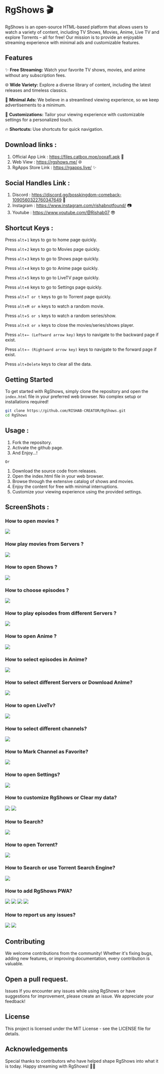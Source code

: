 # RgShows 🎬

RgShows is an open-source HTML-based platform that allows users to watch a variety of content, including TV Shows, Movies, Anime, Live TV and explore Torrents – all for free! Our mission is to provide an enjoyable streaming experience with minimal ads and customizable features.

## Features

✨ **Free Streaming:** Watch your favorite TV shows, movies, and anime without any subscription fees.

🌐 **Wide Variety:** Explore a diverse library of content, including the latest releases and timeless classics.

🚀 **Minimal Ads:** We believe in a streamlined viewing experience, so we keep advertisements to a minimum.

🎨 **Customizations:** Tailor your viewing experience with customizable settings for a personalized touch.

🔥 **Shortcuts:** Use shortcuts for quick navigation. 

## Download links :

1) Official App Link : https://files.catbox.moe/ooxafl.apk 🚀
2) Web View : https://rgshows.me/ 🌐
3) RgApps Store Link : https://rgapps.live/ ✨

## Social Handles Link : 

1) Discord : https://discord.gg/bosskingdom-comeback-1090560322760347649 🤝
2) Instagram : https://www.instagram.com/rishabnotfound/ 📷
3) Youtube : https://www.youtube.com/@Rishab07 😎

## Shortcut Keys :

Press `alt`+`1` keys to go to home page quickly.

Press `alt`+`2` keys to go to Movies page quickly.

Press `alt`+`3` keys to go to Shows page quickly.

Press `alt`+`4` keys to go to Anime page quickly.

Press `alt`+`5` keys to go to LiveTV page quickly.

Press `alt`+`6` keys to go to Settings page quickly.

Press `alt`+`T or t` keys to go to Torrent page quickly.

Press `alt`+`M or m` keys to watch a random movie.

Press `alt`+`S or s` keys to watch a random series/show.

Press `alt`+`X or x` keys to close the movies/series/shows player.

Press `alt`+`← (Leftward arrow key)` keys to navigate to the backward page if exist.

Press `alt`+`→ (Rightward arrow key)` keys to navigate to the forward page if exist.

Press `alt`+`Delete` keys to clear all the data.

## Getting Started

To get started with RgShows, simply clone the repository and open the `index.html` file in your preferred web browser. No complex setup or installations required!

```bash
git clone https://github.com/RISHAB-CREATOR/RgShows.git
cd RgShows
```

## Usage : 

1) Fork the repository.
2) Activate the github page.
3) And Enjoy...!

``
Or
``

1) Download the source code from releases.
2) Open the index.html file in your web browser.
3) Browse through the extensive catalog of shows and movies.
4) Enjoy the content for free with minimal interruptions.
5) Customize your viewing experience using the provided settings.

## ScreenShots : 
### How to open movies ?
<img src="guidescreenshots/Movies_1.png">

### How play movies from Servers ?
<img src="guidescreenshots/Movies_2.png">

### How to open Shows ?
<img src="guidescreenshots/Shows_1.png">

### How to choose episodes ?
<img src="guidescreenshots/Shows_2.png">

### How to play episodes from different Servers ?
<img src="guidescreenshots/Shows_3.png">

### How to open Anime ?
<img src="guidescreenshots/Anime_1.png">

### How to select episodes in Anime?
<img src="guidescreenshots/Anime_2.png">

### How to select different Servers or Download Anime?
<img src="guidescreenshots/Anime_3.png">

### How to open LiveTv?
<img src="guidescreenshots/LiveTV_1.png">

### How to select different channels?
<img src="guidescreenshots/LiveTV_2.png">

### How to Mark Channel as Favorite?
<img src="guidescreenshots/LiveTV_3.png">

### How to open Settings?
<img src="guidescreenshots/Settings_1.png">

### How to customize RgShows or Clear my data?
<img src="guidescreenshots/Settings_2.png">
<img src="guidescreenshots/Settings_3.png">

### How to Search?
<img src="guidescreenshots/Search_1.png">

### How to open Torrent?
<img src="guidescreenshots/Torrents_1.png">

### How to Search or use Torrent Search Engine?
<img src="guidescreenshots/Torrents_2.png">

### How to add RgShows PWA?
<img src="guidescreenshots/PWA_pc.png">
<img src="guidescreenshots/PWA_mobile_1.png">
<img src="guidescreenshots/PWA_mobile_2.png">
<img src="guidescreenshots/PWA_mobile_3.png">

### How to report us any issues?
<img src="guidescreenshots/Issues_1.png">
<img src="guidescreenshots/Issues_2.png">

## Contributing
We welcome contributions from the community! Whether it's fixing bugs, adding new features, or improving documentation, every contribution is valuable.

## Open a pull request.
Issues
If you encounter any issues while using RgShows or have suggestions for improvement, please create an issue. We appreciate your feedback!

## License
This project is licensed under the MIT License - see the LICENSE file for details.

## Acknowledgements
Special thanks to contributors who have helped shape RgShows into what it is today.
Happy streaming with RgShows! 🍿🎉
  
